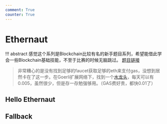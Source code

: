 ```yaml
---
comment: True
counter: True
---
```


# Ethernaut

!!! abstract
    感觉这个系列是Blockchain比较有名的新手题目系列，希望能借此学会一些Blockchain基础技能，不至于比赛的时候无脑跳过。
    [题目链接](https://ethernaut.openzeppelin.com)

> 非常糟心的是没有找到足够的faucet获取足够的eth来支付gas，没想到居然卡在了这一步。在Goerli扩展网络下，找到一个[水龙头](https://bigoerlifaucet.com/)，每天可以有0.005，虽然很少，但是存一存勉强够用。（GAS费好贵，都快0.01了）

## Hello Ethernaut



## Fallback
